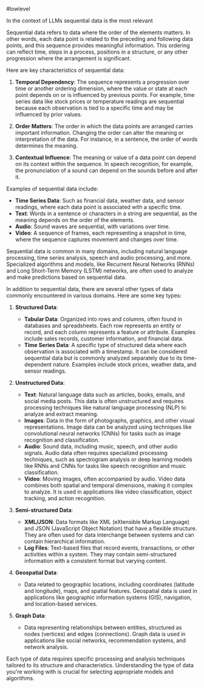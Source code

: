 
#lowlevel 


In the context of LLMs sequential data is the most relevant

Sequential data refers to data where the order of the elements matters. In other words, each data point is related to the preceding and following data points, and this sequence provides meaningful information. This ordering can reflect time, steps in a process, positions in a structure, or any other progression where the arrangement is significant.

Here are key characteristics of sequential data:

1. **Temporal Dependency**: The sequence represents a progression over time or another ordering dimension, where the value or state at each point depends on or is influenced by previous points. For example, time series data like stock prices or temperature readings are sequential because each observation is tied to a specific time and may be influenced by prior values.

2. **Order Matters**: The order in which the data points are arranged carries important information. Changing the order can alter the meaning or interpretation of the data. For instance, in a sentence, the order of words determines the meaning.

3. **Contextual Influence**: The meaning or value of a data point can depend on its context within the sequence. In speech recognition, for example, the pronunciation of a sound can depend on the sounds before and after it.

Examples of sequential data include:

- **Time Series Data**: Such as financial data, weather data, and sensor readings, where each data point is associated with a specific time.
- **Text**: Words in a sentence or characters in a string are sequential, as the meaning depends on the order of the elements.
- **Audio**: Sound waves are sequential, with variations over time.
- **Video**: A sequence of frames, each representing a snapshot in time, where the sequence captures movement and changes over time.

Sequential data is common in many domains, including natural language processing, time series analysis, speech and audio processing, and more. Specialized algorithms and models, like Recurrent Neural Networks (RNNs) and Long Short-Term Memory (LSTM) networks, are often used to analyze and make predictions based on sequential data.

In addition to sequential data, there are several other types of data commonly encountered in various domains. Here are some key types:

1. **Structured Data**:
   - **Tabular Data**: Organized into rows and columns, often found in databases and spreadsheets. Each row represents an entity or record, and each column represents a feature or attribute. Examples include sales records, customer information, and financial data.
   - **Time Series Data**: A specific type of structured data where each observation is associated with a timestamp. It can be considered sequential data but is commonly analyzed separately due to its time-dependent nature. Examples include stock prices, weather data, and sensor readings.

2. **Unstructured Data**:
   - **Text**: Natural language data such as articles, books, emails, and social media posts. This data is often unstructured and requires processing techniques like natural language processing (NLP) to analyze and extract meaning.
   - **Images**: Data in the form of photographs, graphics, and other visual representations. Image data can be analyzed using techniques like convolutional neural networks (CNNs) for tasks such as image recognition and classification.
   - **Audio**: Sound data, including music, speech, and other audio signals. Audio data often requires specialized processing techniques, such as spectrogram analysis or deep learning models like RNNs and CNNs for tasks like speech recognition and music classification.
   - **Video**: Moving images, often accompanied by audio. Video data combines both spatial and temporal dimensions, making it complex to analyze. It is used in applications like video classification, object tracking, and action recognition.

3. **Semi-structured Data**:
   - **XML/JSON**: Data formats like XML (eXtensible Markup Language) and JSON (JavaScript Object Notation) that have a flexible structure. They are often used for data interchange between systems and can contain hierarchical information.
   - **Log Files**: Text-based files that record events, transactions, or other activities within a system. They may contain semi-structured information with a consistent format but varying content.

4. **Geospatial Data**:
   - Data related to geographic locations, including coordinates (latitude and longitude), maps, and spatial features. Geospatial data is used in applications like geographic information systems (GIS), navigation, and location-based services.

5. **Graph Data**:
   - Data representing relationships between entities, structured as nodes (vertices) and edges (connections). Graph data is used in applications like social networks, recommendation systems, and network analysis.

Each type of data requires specific processing and analysis techniques tailored to its structure and characteristics. Understanding the type of data you're working with is crucial for selecting appropriate models and algorithms.